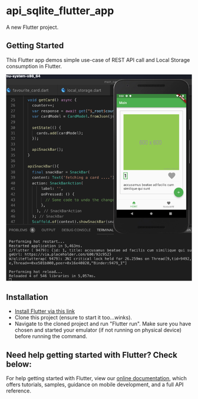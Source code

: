 # api_sqlite_flutter_app

A new Flutter project.

## Getting Started

This Flutter app demos simple use-case of REST API call and Local Storage consumption in Flutter.

![App Demo](showcase_image/demo.png)


## Installation
- [Install Flutter via this link](https://flutter.io/docs/get-started/install)
- Clone this project (ensure to start it too...winks).
- Navigate to the cloned project and run "Flutter run". Make sure you have chosen and started your emulator (if not running on physical device) before running the command. 

## Need help getting started with Flutter? Check below:
For help getting started with Flutter, view our 
[online documentation](https://flutter.io/docs), which offers tutorials, 
samples, guidance on mobile development, and a full API reference.
